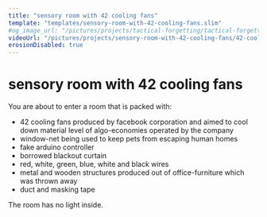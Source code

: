 ```yaml
---
title: "sensory room with 42 cooling fans"
template: "templates/sensory-room-with-42-cooling-fans.slim"
#og_image_url: "/pictures/projects/tactical-forgetting/tactical-forgetting-04.png"
videoUrl: "/pictures/projects/sensory-room-with-42-cooling-fans/42-cooling-fans.m4v"
erosionDisabled: true
---
```


# sensory room with 42 cooling fans


You are about to enter a room that is packed with: 

- 42 cooling fans produced by facebook corporation and aimed to cool down material level of algo-economies operated by the company 
- window-net being used to keep pets from escaping human homes 
- fake arduino controller 
- borrowed blackout curtain 
- red, white, green, blue, white and black wires 
- metal and wooden structures produced out of office-furniture which was thrown away
- duct and masking tape 


The room has no light inside.
